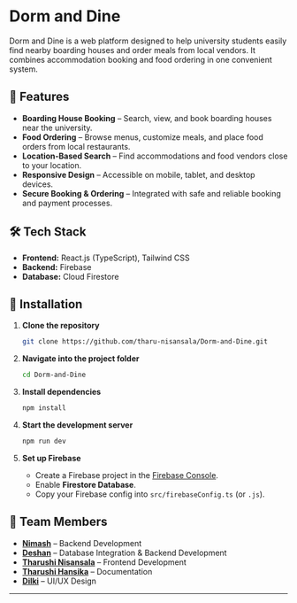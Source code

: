
# Dorm and Dine

Dorm and Dine is a web platform designed to help university students easily find nearby boarding houses and order meals from local vendors. It combines accommodation booking and food ordering in one convenient system.

## 🚀 Features

* **Boarding House Booking** – Search, view, and book boarding houses near the university.
* **Food Ordering** – Browse menus, customize meals, and place food orders from local restaurants.
* **Location-Based Search** – Find accommodations and food vendors close to your location.
* **Responsive Design** – Accessible on mobile, tablet, and desktop devices.
* **Secure Booking & Ordering** – Integrated with safe and reliable booking and payment processes.

## 🛠 Tech Stack

* **Frontend:** React.js (TypeScript), Tailwind CSS
* **Backend:** Firebase
* **Database:** Cloud Firestore

## 📂 Installation

1. **Clone the repository**

   ```bash
   git clone https://github.com/tharu-nisansala/Dorm-and-Dine.git
   ```

2. **Navigate into the project folder**

   ```bash
   cd Dorm-and-Dine
   ```

3. **Install dependencies**

   ```bash
   npm install
   ```

4. **Start the development server**

   ```bash
   npm run dev
   ```


5. **Set up Firebase**

   * Create a Firebase project in the [Firebase Console](https://console.firebase.google.com/).
   * Enable **Firestore Database**.
   * Copy your Firebase config into `src/firebaseConfig.ts` (or `.js`).

## 👥 Team Members

* **[Nimash](#)** – Backend Development
* **[Deshan](#)** – Database Integration & Backend Development
* **[Tharushi Nisansala](#)** – Frontend Development
* **[Tharushi Hansika](#)** – Documentation
* **[Dilki](#)** – UI/UX Design

---

